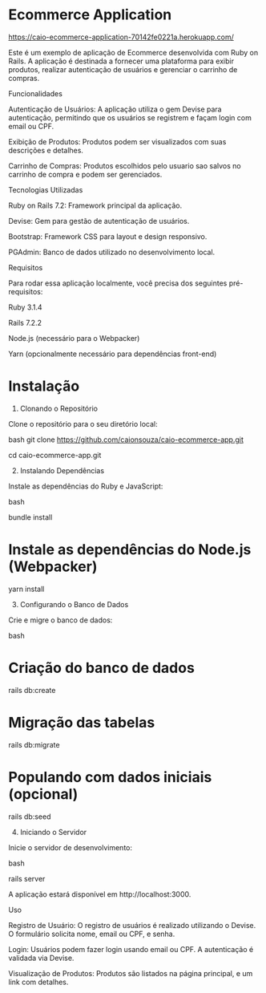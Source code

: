 # Ecommerce Application

https://caio-ecommerce-application-70142fe0221a.herokuapp.com/

Este é um exemplo de aplicação de Ecommerce desenvolvida com Ruby on Rails. A aplicação é destinada a fornecer uma plataforma para exibir produtos, realizar autenticação de usuários e gerenciar o carrinho de compras.

Funcionalidades

Autenticação de Usuários: A aplicação utiliza o gem Devise para autenticação, permitindo que os usuários se registrem e façam login com email ou CPF.

Exibição de Produtos: Produtos podem ser visualizados com suas descrições e detalhes.

Carrinho de Compras: Produtos escolhidos pelo usuario sao salvos no carrinho de compra e podem ser gerenciados.

Tecnologias Utilizadas

Ruby on Rails 7.2: Framework principal da aplicação.

Devise: Gem para gestão de autenticação de usuários.

Bootstrap: Framework CSS para layout e design responsivo.

PGAdmin: Banco de dados utilizado no desenvolvimento local.

Requisitos

Para rodar essa aplicação localmente, você precisa dos seguintes pré-requisitos:

Ruby 3.1.4

Rails 7.2.2

Node.js (necessário para o Webpacker)

Yarn (opcionalmente necessário para dependências front-end)

# Instalação

1. Clonando o Repositório

Clone o repositório para o seu diretório local:

bash
git clone https://github.com/caionsouza/caio-ecommerce-app.git

cd caio-ecommerce-app.git

2. Instalando Dependências

Instale as dependências do Ruby e JavaScript:

bash

bundle install

# Instale as dependências do Node.js (Webpacker)

yarn install

3. Configurando o Banco de Dados

Crie e migre o banco de dados:

bash

# Criação do banco de dados

rails db:create

# Migração das tabelas

rails db:migrate

# Populando com dados iniciais (opcional)

rails db:seed

4. Iniciando o Servidor

Inicie o servidor de desenvolvimento:

bash

rails server

A aplicação estará disponível em http://localhost:3000.

Uso

Registro de Usuário: O registro de usuários é realizado utilizando o Devise. O formulário solicita nome, email ou CPF, e senha.

Login: Usuários podem fazer login usando email ou CPF. A autenticação é validada via Devise.

Visualização de Produtos: Produtos são listados na página principal, e um link com detalhes.
